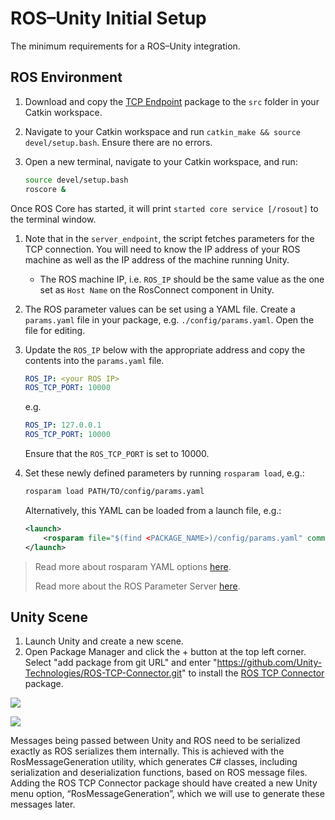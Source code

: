 # ROS–Unity Initial Setup

The minimum requirements for a ROS–Unity integration.

## ROS Environment

1. Download and copy the [TCP Endpoint](https://github.com/Unity-Technologies/ROS-TCP-Endpoint) package to the `src` folder in your Catkin workspace.

1. Navigate to your Catkin workspace and run `catkin_make && source devel/setup.bash`. Ensure there are no errors.

1. Open a new terminal, navigate to your Catkin workspace, and run:
   
   ```bash
   source devel/setup.bash
   roscore &
   ```

Once ROS Core has started, it will print `started core service [/rosout]` to the terminal window.

1. Note that in the `server_endpoint`, the script fetches parameters for the TCP connection. You will need to know the IP address of your ROS machine as well as the IP address of the machine running Unity. 
   - The ROS machine IP, i.e. `ROS_IP` should be the same value as the one set as `Host Name` on the RosConnect component in Unity.
1. The ROS parameter values can be set using a YAML file. Create a `params.yaml` file in your package, e.g. `./config/params.yaml`. Open the file for editing. 

1. Update the `ROS_IP` below with the appropriate address and copy the contents into the `params.yaml` file.

    ```yaml
    ROS_IP: <your ROS IP>
    ROS_TCP_PORT: 10000
    ```
    
    e.g.

    ```yaml
    ROS_IP: 127.0.0.1
    ROS_TCP_PORT: 10000
    ```

    Ensure that the `ROS_TCP_PORT` is set to 10000.

1. Set these newly defined parameters by running `rosparam load`, e.g.:

    ```bash
    rosparam load PATH/TO/config/params.yaml
    ```
    Alternatively, this YAML can be loaded from a launch file, e.g.:

    ```xml
    <launch>
        <rosparam file="$(find <PACKAGE_NAME>)/config/params.yaml" command="load"/>
    </launch>
    ```
	
> Read more about rosparam YAML options [here](http://wiki.ros.org/rosparam).
>
> Read more about the ROS Parameter Server [here](http://wiki.ros.org/Parameter%20Server).

## Unity Scene
1. Launch Unity and create a new scene.
2. Open Package Manager and click the + button at the top left corner. Select "add package from git URL" and enter "https://github.com/Unity-Technologies/ROS-TCP-Connector.git" to install the [ROS TCP Connector](https://github.com/Unity-Technologies/ROS-TCP-Connector) package.

![](images/add_package.png)

![](images/add_package_2.png)

Messages being passed between Unity and ROS need to be serialized exactly as ROS serializes them internally. This is achieved with the RosMessageGeneration utility, which generates C# classes, including serialization and deserialization functions, based on ROS message files. Adding the ROS TCP Connector package should have created a new Unity menu option, “RosMessageGeneration”, which we will use to generate these messages later.